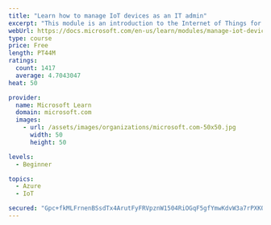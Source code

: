 ```yaml
---
title: "Learn how to manage IoT devices as an IT admin"
excerpt: "This module is an introduction to the Internet of Things for IT admins."
webUrl: https://docs.microsoft.com/en-us/learn/modules/manage-iot-devices/
type: course
price: Free
length: PT44M
ratings:
  count: 1417
  average: 4.7043047
heat: 50

provider:
  name: Microsoft Learn
  domain: microsoft.com
  images:
    - url: /assets/images/organizations/microsoft.com-50x50.jpg
      width: 50
      height: 50

levels:
  - Beginner

topics:
  - Azure
  - IoT

secured: "Gpc+fkMLFrnenBSsdTx4ArutFyFRVpznW1504RiOGqF5gfYmwKdvW3a7rPXKOozUmAML4tuRcdaAG8utd0wUirFVp/gprAYNWkqi6u1TsS8lo9HmJnYGeUF65m0z1ukQVO8ImeO1rQuZng60xH/LClMM3yQpwuIg5Ole4NcG8gZVcu1Nx0dRqj90EmNc5MrDeZD27xSdMHj+dMYmwZSTqc2dHuyG5PNLUCjTACuP92Qaed81AO+eE/oPFksEUI2cCbqNP/ymH5HJXAiZnMkIklNYwcys2imqPYNLXl8FOlT47mt5o5p8E71FoBV2SPKBzeBCUYEwr9EAHJZKELIL8ym9RKgQ2RhU8wz1ck1y00/W5Tim14GdBnGaLDCQU2c4q+lCy1VQ0cFCs17GOqfqLcWXSu5yykTlrgANQ8bb6ZM=;T417kpPVche3mCPDgy5M/Q=="
---
```


